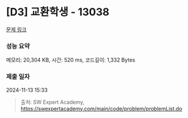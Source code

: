 # [D3] 교환학생 - 13038 

[문제 링크](https://swexpertacademy.com/main/code/problem/problemDetail.do?contestProbId=AXxNn6GaPW4DFASZ) 

### 성능 요약

메모리: 20,304 KB, 시간: 520 ms, 코드길이: 1,332 Bytes

### 제출 일자

2024-11-13 15:33



> 출처: SW Expert Academy, https://swexpertacademy.com/main/code/problem/problemList.do